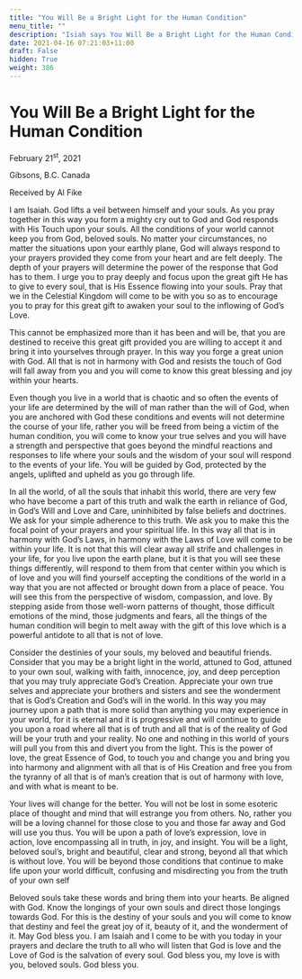 ```yaml
---
title: "You Will Be a Bright Light for the Human Condition"
menu_title: ""
description: "Isiah says You Will Be a Bright Light for the Human Condition"
date: 2021-04-16 07:21:03+11:00
draft: False
hidden: True
weight: 386
---
```

# You Will Be a Bright Light for the Human Condition

February 21<sup>st</sup>, 2021

Gibsons, B.C. Canada

Received by Al Fike


I am Isaiah. God lifts a veil between himself and your souls. As you pray together in this way you form a mighty cry out to God and God responds with His Touch upon your souls. All the conditions of your world cannot keep you from God, beloved souls. No matter your circumstances, no matter the situations upon your earthly plane, God will always respond to your prayers provided they come from your heart and are felt deeply. The depth of your prayers will determine the power of the response that God has to them. I urge you to pray deeply and focus upon the great gift He has to give to every soul, that is His Essence flowing into your souls. Pray that we in the Celestial Kingdom will come to be with you so as to encourage you to pray for this great gift to awaken your soul to the inflowing of God’s Love. 

This cannot be emphasized more than it has been and will be, that you are destined to receive this great gift provided you are willing to accept it and bring it into yourselves through prayer. In this way you forge a great union with God. All that is not in harmony with God and resists the touch of God will fall away from you and you will come to know this great blessing and joy within your hearts. 

Even though you live in a world that is chaotic and so often the events of your life are determined by the will of man rather than the will of God, when you are anchored with God these conditions and events will not determine the course of your life, rather you will be freed from being a victim of the human condition, you will come to know your true selves and you will have a strength and perspective that goes beyond the mindful reactions and responses to life where your souls and the wisdom of your soul will respond to the events of your life. You will be guided by God, protected by the angels, uplifted and upheld as you go through life. 

In all the world, of all the souls that inhabit this world, there are very few who have become a part of this truth and walk the earth in reliance of God, in God’s Will and Love and Care, uninhibited by false beliefs and doctrines. We ask for your simple adherence to this truth. We ask you to make this the focal point of your prayers and your spiritual life. In this way all that is in harmony with God’s Laws, in harmony with the Laws of Love will come to be within your life. It is not that this will clear away all strife and challenges in your life, for you live upon the earth plane, but it is that you will see these things differently, will respond to them from that center within you which is of love and you will find yourself accepting the conditions of the world in a way that you are not affected or brought down from a place of peace. You will see this from the perspective of wisdom, compassion, and love. By stepping aside from those well-worn patterns of thought, those difficult emotions of the mind, those judgments and fears, all the things of the human condition will begin to melt away with the gift of this love which is a powerful antidote to all that is not of love. 

Consider the destinies of your souls, my beloved and beautiful friends. Consider that you may be a bright light in the world, attuned to God, attuned to your own soul, walking with faith, innocence, joy, and deep perception that you may truly appreciate God’s Creation. Appreciate your own true selves and appreciate your brothers and sisters and see the wonderment that is God’s Creation and God’s will in the world. In this way you may journey upon a path that is more solid than anything you may experience in your world, for it is eternal and it is progressive and will continue to guide you upon a road where all that is of truth and all that is of the reality of God will be your truth and your reality. No one and nothing in this world of yours will pull you from this and divert you from the light. This is the power of love, the great Essence of God, to touch you and change you and bring you into harmony and alignment with all that is of His Creation and free you from the tyranny of all that is of man’s creation that is out of harmony with love, and with what is meant to be. 

Your lives will change for the better. You will not be lost in some esoteric place of thought and mind that will estrange you from others. No, rather you will be a loving channel for those close to you and those far away and God will use you thus. You will be upon a path of love’s expression, love in action, love encompassing all in truth, in joy, and insight. You will be a light, beloved soul’s, bright and beautiful, clear and strong, beyond all that which is without love. You will be beyond those conditions that continue to make life upon your world difficult, confusing and misdirecting you from the truth of your own self 

Beloved souls take these words and bring them into your hearts. Be aligned with God. Know the longings of your own souls and direct those longings towards God. For this is the destiny of your souls and you will come to know that destiny and feel the great joy of it, beauty of it, and the wonderment of it. May God bless you. I am Isaiah and I come to be with you today in your prayers and declare the truth to all who will listen that God is love and the Love of God is the salvation of every soul. God bless you, my love is with you, beloved souls. God bless you. 